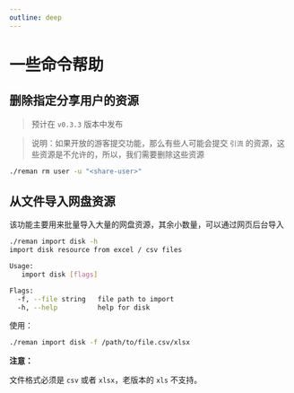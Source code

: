 ```yaml
---
outline: deep
---
```


# 一些命令帮助

## 删除指定分享用户的资源

> 预计在 `v0.3.3` 版本中发布

> 说明：如果开放的游客提交功能，那么有些人可能会提交 `引流` 的资源，这些资源是不允许的，所以，我们需要删除这些资源

```sh
./reman rm user -u "<share-user>"
```


## 从文件导入网盘资源

该功能主要用来批量导入大量的网盘资源，其余小数量，可以通过网页后台导入

```sh
./reman import disk -h
import disk resource from excel / csv files

Usage:
   import disk [flags]

Flags:
  -f, --file string   file path to import
  -h, --help          help for disk
```

使用：

```sh
./reman import disk -f /path/to/file.csv/xlsx
```

**注意：**

文件格式必须是 `csv` 或者 `xlsx`，老版本的 `xls` 不支持。
